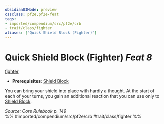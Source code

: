 ```yaml
---
obsidianUIMode: preview
cssclass: pf2e,pf2e-feat
tags:
- imported/compendium/src/pf2e/crb
- trait/class/fighter
aliases: ["Quick Shield Block (Fighter)"]
---
```

# Quick Shield Block (Fighter)  *Feat 8*  
[fighter](rules/traits/fighter.md)  

- **Prerequisites**: [Shield Block](compendium/feats/shield-block.md)

You can bring your shield into place with hardly a thought. At the start of each of your turns, you gain an additional reaction that you can use only to [Shield Block](compendium/feats/shield-block.md).

*Source: Core Rulebook p. 149*  
%% #imported/compendium/src/pf2e/crb #trait/class/fighter %%